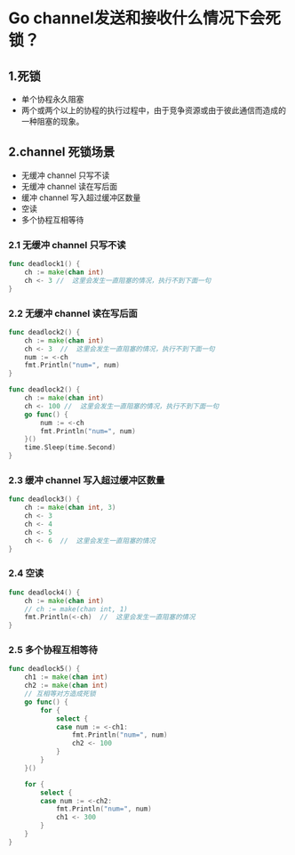 # Go channel发送和接收什么情况下会死锁？

## 1.死锁

+ 单个协程永久阻塞
+ 两个或两个以上的协程的执行过程中，由于竞争资源或由于彼此通信而造成的一种阻塞的现象。

## 2.channel 死锁场景

+ 无缓冲 channel 只写不读
+ 无缓冲 channel 读在写后面
+ 缓冲 channel 写入超过缓冲区数量
+ 空读
+ 多个协程互相等待

### 2.1 无缓冲 channel 只写不读

```go
func deadlock1() {
    ch := make(chan int) 
    ch <- 3 //  这里会发生一直阻塞的情况，执行不到下面一句
}
```

### 2.2 无缓冲 channel 读在写后面

```go
func deadlock2() {
    ch := make(chan int)
    ch <- 3  //  这里会发生一直阻塞的情况，执行不到下面一句
    num := <-ch
    fmt.Println("num=", num)
}

func deadlock2() {
    ch := make(chan int)
    ch <- 100 //  这里会发生一直阻塞的情况，执行不到下面一句
    go func() {
        num := <-ch
        fmt.Println("num=", num)
    }()
    time.Sleep(time.Second)
}
```

### 2.3 缓冲 channel 写入超过缓冲区数量

```go
func deadlock3() {
    ch := make(chan int, 3)
    ch <- 3
    ch <- 4
    ch <- 5
    ch <- 6  //  这里会发生一直阻塞的情况
}
```

### 2.4 空读

```go
func deadlock4() {
    ch := make(chan int)
    // ch := make(chan int, 1)
    fmt.Println(<-ch)  //  这里会发生一直阻塞的情况
}
```

### 2.5 多个协程互相等待

```go
func deadlock5() {
    ch1 := make(chan int)
    ch2 := make(chan int)
    // 互相等对方造成死锁
    go func() {
        for {
            select {
            case num := <-ch1:
                fmt.Println("num=", num)
                ch2 <- 100
            }
        }
    }()

    for {
        select {
        case num := <-ch2:
            fmt.Println("num=", num)
            ch1 <- 300
        }
    }
}
```
